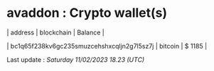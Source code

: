# avaddon : Crypto wallet(s)



| address | blockchain | Balance |

| bc1q65f238kv6gc235smuzcehshxcqljn2g7l5sz7j | bitcoin | $ 1185 | 



Last update : _Saturday 11/02/2023 18.23 (UTC)_ 



